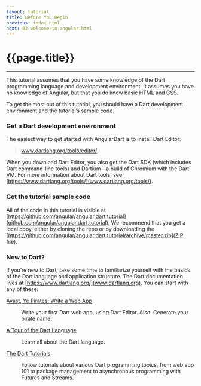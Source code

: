 ```yaml
---
layout: tutorial
title: Before You Begin
previous: index.html
next: 02-welcome-to-angular.html
---
```


# {{page.title}}

<hr />

This tutorial assumes that you have some knowledge of the Dart
programming language and development environment. It assumes you have
no knowledge of Angular, but that you do know basic HTML and CSS.

To get the most out of this tutorial, you should have a Dart
development environment and the tutorial’s sample code.

### Get a Dart development environment

The easiest way to get started with AngularDart is to install Dart Editor:

<blockquote>
  <p><a href="https://www.dartlang.org/tools/editor/">
      www.dartlang.org/tools/editor/</a></p>
</blockquote>

When you download Dart Editor, you also get the Dart SDK (which
includes Dart command-line tools) and Dartium—a build of Chromium with
the Dart VM. For more information about Dart tools, see
[https://www.dartlang.org/tools/](www.dartlang.org/tools/).

### Get the tutorial sample code

All of the code in this tutorial is visible at
[https://github.com/angular/angular.dart.tutorial](github.com/angular/angular.dart.tutorial).
We recommend that you get a local copy, either by cloning the repo or
by downloading the
[https://github.com/angular/angular.dart.tutorial/archive/master.zip](ZIP file).

### New to Dart?

If you’re new to Dart, take some time to familiarize yourself with the
basics of the Dart language and application structure. The Dart
documentation lives at
[https://www.dartlang.org/](www.dartlang.org). You can start with any of these:

<dl>
  <dt><a href="https://www.dartlang.org/codelabs/darrrt/">Avast, Ye
    Pirates: Write a Web App</a></dt>
  <dd><p>Write your first Dart web app, using Dart Editor. Also: Generate
    your pirate name.</p></dd>

  <dt><a href="https://www.dartlang.org/docs/dart-up-and-running/contents/ch02.html">
        A Tour of the Dart Language</a></dt>
  <dd><p>Learn all about the Dart language. </p></dd>

  <dt><a href="https://www.dartlang.org/docs/tutorials/">
        The Dart Tutorials</a></dt>
  <dd>
    <p>Follow tutorials about various Dart programming topics, from web
       app 101 to package management to asynchronous programming with
       Futures and Streams. </p></dd>
</dl>
